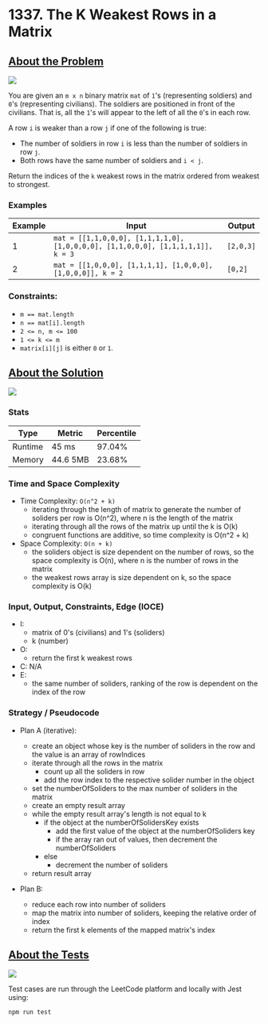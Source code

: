 # 1337. The K Weakest Rows in a Matrix

## <a href='https://leetcode.com/problems/the-k-weakest-rows-in-a-matrix/?envType=daily-question&envId=2023-09-18'>About the Problem</a>

<img src='https://img.shields.io/badge/LeetCode-FFA116.svg?style=for-the-badge&logo=LeetCode&logoColor=white' />

You are given an `m x n` binary matrix `mat` of `1`'s (representing soldiers) and `0`'s (representing civilians). The soldiers are positioned in front of the civilians. That is, all the `1`'s will appear to the left of all the `0`'s in each row.

A row `i` is weaker than a row `j` if one of the following is true:

- The number of soldiers in row `i` is less than the number of soldiers in row `j`.
- Both rows have the same number of soldiers and `i < j`.

Return the indices of the `k` weakest rows in the matrix ordered from weakest to strongest.

### Examples

| Example| Input | Output |
| --- | --- | --- |
| 1 | `mat = [[1,1,0,0,0], [1,1,1,1,0], [1,0,0,0,0], [1,1,0,0,0], [1,1,1,1,1]], k = 3` | `[2,0,3]` |
| 2 | `mat = [[1,0,0,0], [1,1,1,1], [1,0,0,0], [1,0,0,0]], k = 2` | `[0,2]` |

### Constraints:

- `m == mat.length`
- `n == mat[i].length`
- `2 <= n, m <= 100`
- `1 <= k <= m`
- `matrix[i][j]` is either `0` or `1`.

## <a href='./kWeakestRows.js'>About the Solution</a>

<img src='https://img.shields.io/badge/JavaScript-F7DF1E.svg?style=for-the-badge&logo=JavaScript&logoColor=black' />

### Stats
| Type | Metric | Percentile |
| --- | --- | --- |
| Runtime | 45 ms | 97.04% |
| Memory | 44.6 5MB | 23.68% |

### Time and Space Complexity
  - Time Complexity: `O(n^2 + k)`
    - iterating through the length of matrix to generate the number of soliders per row is O(n^2), where n is the length of the matrix
    - iterating through all the rows of the matrix up until the k is O(k)
    - congruent functions are additive, so time complexity is O(n^2 + k)
  - Space Complexity: `O(n + k)`
    - the soliders object is size dependent on the number of rows, so the space complexity is O(n), where n is the number of rows in the matrix
    - the weakest rows array is size dependent on k, so the space complexity is O(k)

### Input, Output, Constraints, Edge (IOCE)

  - I:
    - matrix of 0's (civilians) and 1's (soliders)
    - k (number)
  - O:
    - return the first k weakest rows
  - C: N/A
  - E:
    - the same number of soliders, ranking of the row is dependent on the index of the row

### Strategy / Pseudocode
- Plan A (iterative):
  - create an object whose key is the number of soliders in the row and the value is an array of rowIndices
  - iterate through all the rows in the matrix
    - count up all the soliders in row
    - add the row index to the respective solider number in the object
  - set the numberOfSoliders to the max number of soliders in the matrix
  - create an empty result array
  - while the empty result array's length is not equal to k
    - if the object at the numberOfSolidersKey exists
      - add the first value of the object at the numberOfSoliders key
      - if the array ran out of values, then decrement the numberOfSoliders
    - else
      - decrement the number of soliders
  - return result array

- Plan B:
  - reduce each row into number of soliders
  - map the matrix into number of soliders, keeping the relative order of index
  - return the first k elements of the mapped matrix's index

## <a href='./kWeakestRows.test.js'>About the Tests</a>

<img src='https://img.shields.io/badge/Jest-C21325.svg?style=for-the-badge&logo=Jest&logoColor=white' />

Test cases are run through the LeetCode platform and locally with Jest using:
```
npm run test
```